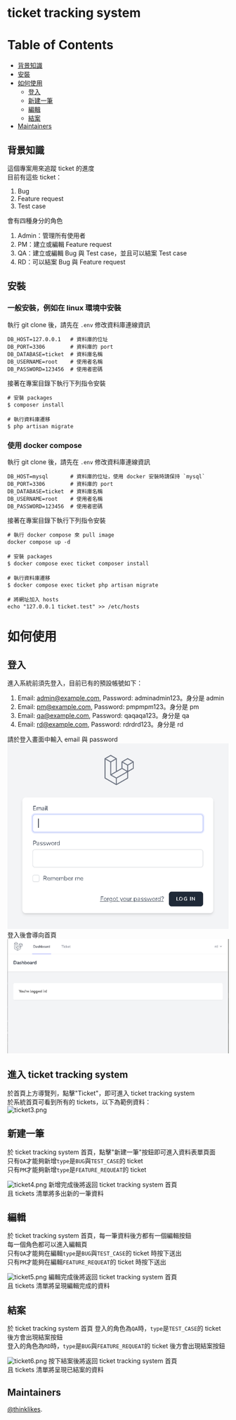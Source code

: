 # ticket tracking system

# Table of Contents
- [背景知識](#背景知識)
- [安裝](#安裝)
- [如何使用](#如何使用)
    - [登入](#登入)
    - [新建一筆](#新建一筆)
    - [編輯](#編輯)
    - [結案](#結案)
- [Maintainers](#maintainers)

## 背景知識
這個專案用來追蹤 ticket 的進度  
目前有這些 ticket：  
1. Bug
2. Feature request
3. Test case

會有四種身分的角色  
1. Admin：管理所有使用者
2. PM：建立或編輯 Feature request
3. QA：建立或編輯 Bug 與 Test case，並且可以結案 Test case
4. RD：可以結案 Bug 與 Feature request

## 安裝
### 一般安裝，例如在 linux 環境中安裝
執行 git clone 後，請先在 `.env` 修改資料庫連線資訊
```dotenv
DB_HOST=127.0.0.1   # 資料庫的位址
DB_PORT=3306        # 資料庫的 port
DB_DATABASE=ticket  # 資料庫名稱
DB_USERNAME=root    # 使用者名稱
DB_PASSWORD=123456  # 使用者密碼
```

接著在專案目錄下執行下列指令安裝
```shell
# 安裝 packages
$ composer install

# 執行資料庫遷移
$ php artisan migrate
```

### 使用 docker compose
執行 git clone 後，請先在 `.env` 修改資料庫連線資訊
```dotenv
DB_HOST=mysql       # 資料庫的位址，使用 docker 安裝時請保持 `mysql`
DB_PORT=3306        # 資料庫的 port
DB_DATABASE=ticket  # 資料庫名稱
DB_USERNAME=root    # 使用者名稱
DB_PASSWORD=123456  # 使用者密碼
```

接著在專案目錄下執行下列指令安裝
```shell
# 執行 docker compose 來 pull image
docker compose up -d

# 安裝 packages
$ docker compose exec ticket composer install

# 執行資料庫遷移
$ docker compose exec ticket php artisan migrate

# 將網址加入 hosts
echo "127.0.0.1 ticket.test" >> /etc/hosts
```

# 如何使用
## 登入
進入系統前須先登入，目前已有的預設帳號如下：
1. Email: admin@example.com, Password: adminadmin123。身分是 admin
2. Email: pm@example.com, Password: pmpmpm123。身分是 pm
3. Email: qa@example.com, Password: qaqaqa123。身分是 qa
4. Email: rd@example.com, Password: rdrdrd123。身分是 rd

請於登入畫面中輸入 email 與 password  
![login](resources/images/ticket1.png)
登入後會導向首頁
![index](resources/images/ticket2.png)

## 進入 ticket tracking system
於首頁上方導覽列，點擊"Ticket"，即可進入 ticket tracking system  
於系統首頁可看到所有的 tickets，以下為範例資料：  
![ticket3.png](ticket3.png)

## 新建一筆
於 ticket tracking system 首頁，點擊"新建一筆"按鈕即可進入資料表單頁面  
只有`QA`才能夠新增`type`是`BUG`與`TEST_CASE`的 ticket  
只有`PM`才能夠新增`type`是`FEATURE_REQUEAT`的 ticket

![ticket4.png](ticket4.png)
新增完成後將返回 ticket tracking system 首頁  
且 tickets 清單將多出新的一筆資料

## 編輯
於 ticket tracking system 首頁，每一筆資料後方都有一個編輯按鈕  
每一個角色都可以進入編輯頁  
只有`QA`才能夠在編輯`type`是`BUG`與`TEST_CASE`的 ticket 時按下送出  
只有`PM`才能夠在編輯`FEATURE_REQUEAT`的 ticket 時按下送出  

![ticket5.png](ticket5.png)
編輯完成後將返回 ticket tracking system 首頁  
且 tickets 清單將呈現編輯完成的資料

## 結案
於 ticket tracking system 首頁 
登入的角色為`QA`時，`type`是`TEST_CASE`的 ticket 後方會出現結案按鈕  
登入的角色為`RD`時，`type`是`BUG`與`FEATURE_REQUEAT`的 ticket 後方會出現結案按鈕  

![ticket6.png](ticket6.png)
按下結案後將返回 ticket tracking system 首頁  
且 tickets 清單將呈現已結案的資料

## Maintainers
[@thinklikes](https://github.com/thinklikes).

